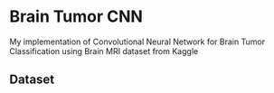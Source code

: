 # Brain Tumor CNN
My implementation of Convolutional Neural Network for Brain Tumor Classification using Brain MRI dataset from Kaggle

## Dataset
